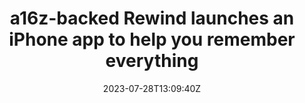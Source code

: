 ---
external: true
url: https://techcrunch.com/2023/07/28/a16z-backed-rewind-launches-an-iphone-app-to-help-you-remember-everything/
title: a16z-backed Rewind launches an iPhone app to help you remember everything
description: a16z-backed Rewind has launched an iPhone app that privately records your activity on Safari so you can questions about it later.
date: 2023-07-28T13:09:40Z
icon: https://www.google.com/s2/favicons?domain=techcrunch.com&sz=32
source: TechCrunch
---